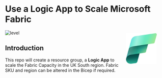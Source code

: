 # Use a Logic App to Scale Microsoft Fabric

<img src="images/Fabric_256.svg" alt="Fabric Image" style="margin: 10px;" width="100" align="right"/>

![level](https://img.shields.io/badge/Microsoft%20Fabric-IaC-green)

## Introduction

This repo will create a resource group, a **Logic App** to scale the Fabric Capacity in the UK South region.  Fabric SKU and region can be altered in the Bicep if required.

